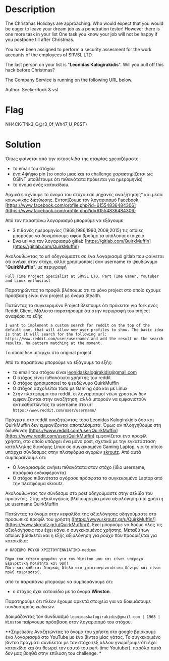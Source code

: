 # Description

The Christmas Holidays are approaching. Who would expect that you would be eager to leave your dream job as a penetration tester!
However there is one more task in your list One task you know your job will not be happy if you postpone till after Christmas.

You have been assigned to perform a security assesment for the work accounts of the employees of SRVSL  LTD.

The last person on your list is "**Leonidas  Kalogirakidis**".
Will you pull off this hack before Christmas?

The Company Service is running on the following URL below.

<!-- Screenshot of service -->

Author: SeekerRook & vsl

# Flag

NH4CK{T4k3_C@r3_0f_Wh47_U_P0$T} 

# Solution
Όπως φαίνεται από την ιστοσελίδα της εταιρίας χρειαζόμαστε
- το email του στόχου
- ένα 4ψήφιο pin (το οποίο μιας και το challenge χαρακτηρίζεται ως OSINT υποθέτουμε ότι πιθανότατα πρόκειται για ημερομηνία)
- το όνομα ενός κατοικίδιου.

Αρχικά ψάχνουμε το όνομα του στόχου σε μηχανές αναζήτησης\* και μέσα κοινωνικής δικτύωσης.
Εντοπίζουμε τον λογαριασμό Facebook [https://www.facebook.com/profile.php?id=61554836484306](https://www.facebook.com/profile.php?id=61554836484306)

Από τον παραπάνω λογαριασμό μπορούμε να εξάγουμε
- 3 πιθανές ημερομηνίες (1968,1986,1990,2009,2015) τις οποίες μπορούμε να δοκιμάσουμε αφού βρούμε τα υπόλοιπα στοιχεία
- Ενα url για τον λογαριασμό gitlab [https://gitlab.com/QuirkMuffin](https://gitlab.com/QuirkMuffin)

Ακολουθώντας το url οδηγούμαστε σε ένα λογαριασμό gitlab που φαίνεται ότι ανήκει στον στόχο, αλλά χρησιμοποιεί σαν username το ψευδώνυμο "**QuirkMuffin**".
με περιγραφή
```
Full Time Project Specialist at SRVSL LTD, Part TIme Gamer, Youtuber and Linux enthusiast
```

Παρατηρώντας το προφίλ βλέπουμε ότι το μόνο prοject στο οποίο έχουμε πρόσβαση είναι ένα project με όνομα Stealth.

Πατώντας το συγκεκριμένο Project βλέπουμε ότι πρόκειται για fork ενός Reddit Client. Μάλιστα παρατηρούμε ότι στην περιγραφή του project αναφέρει το εξής
```
I want to implement a custom search for reddit on the top of the default one, that will allow new user profiles to show. The basic idea is that it will search for the following url: https://www.reddit.com/user/username/ and add the result on the search results. No pattern matching at the moment.
```
Το οποίο δεν υπάρχει στο original project.


Από τα παραπάνω μπορούμε να εξάγουμε τα εξής:

- το email του στόχου είναι leonidaskalogirakidis@gmail.com
- Ο στόχος είναι πιθανότατα χρήστης του reddit
- Ο στόχος χρησιμοποιεί το ψευδώνυμο QuirkMuffin
- Ο στόχος ασχολείται τόσο με Gaming όσο και με Linux
- Στην πλατφόρμα του reddit, οι λογαριασμοί νέων χρηστών δεν εμφανίζονται στην αναζήτηση, αλλά μπορούν να εμφανιστούν αντικαθιστώντας το username στο url `https://www.reddit.com/user/username/`

Πράγματι στο reddit αναζητώντας τοσο Leonidas Kalogirakidis όσο και QuirkMuffin δεν εμφανίζονται αποτελέσματα. Όμως αν πλοηγηθούμε στη διέυθυνση [https://www.reddit.com/user/QuirkMuffin](https://www.reddit.com/user/QuirkMuffin) εμφανίζεται ένα προφίλ χρήστη, στο οποίο υπάρχει ένα μόνο post, σχετικά με την εγκατάσταση κατάλληλης διανόμης Linux σε συγκεκριμένο Gaming Laptop, για το οποίο υπάρχει σύνδεσμος στην πλατφόρμα αγορών [skroutz](https://www.skroutz.gr/s/42799863/MSI-Cyborg-15-A12VF-271XPL-15-6-FHD-144Hz-i7-12650H-16GB-512GB-SSD-GeForce-RTX-4060-No-OS-US-Keyboard.html).
Από αυτά συμπεραίνουμε ότι:
- Ο λογαριασμός ανήκει πιθανότατα στον στόχο (ίδιο username, παρόμοια ενδιαφέροντα)
- Ο στόχος πιθανότατα αγόρασε πρόσφατα το συγκεκριμένο Laptop από την πλατφόρμα skroutz.

Ακολουθώντας τον σύνδεσμο στο post οδηγούμαστε στην σελίδα του προϊόντος. Στης αξιολογήσεις βλέπουμε μία μόνο αξιολόγηση από χρήστη με username QuirkMuffin

Πατώντας το όνομα στην κεφαλίδα της αξιολόγησης οδηγούμαστε στο προσωπικό προφίλ του χρήστη ([https://www.skroutz.gr/u/QuirkMuffin/](https://www.skroutz.gr/u/QuirkMuffin/)). Εκεί μπορούμε να δούμε όλες τις αξιολογήσεις που έχει κάνει ο συγκεκριμένος χρήστης, Μεταξύ των οποίων βρίσκεται και η εξής αξιολόγηση για ρούχο που προορίζεται για κατοικίδια:

```
# ΟΛΟΣΩΜΟ ΡΟΥΧΟ ΧΡΙΣΤΟΥΓΕΝΝΙΑΤΙΚΟ-medium

Πήρα ένα τέτοιο φορμάκι για τον Winston μου και είναι υπέροχο.
Εξαιρετική ποιότητα και υφή!
Πάει και κάθεται διαρκώς δίπλα στο χριστουγεννιάτικο δέντρο και είναι πολύ ταιριαστοί.
```

από το παραπάνω μπορούμε να συμπεράνουμε ότι:
- ο στόχος έχει κατοικίδιο με το όνομα **Winston**.

Παρατηρούμε ότι πλέον έχουμε αρκετά στοιχεία για να δοκιμάσουμε συνδυασμούς κωδικών.

Δοκιμάζοντας τον συνδυασμό `leonidaskalogirakidis@gmail.com | 1968 | Winston` παίρνουμε πρόσβαση στον λογαριασμό του στόχου.

*\*Σημείωση: Αναζητώντας το όνομα του χρήστη στο google βρίσκουμε ένα λογαριασμό στο YouTube με ένα βίντεο μίας γάτας. Το συγκεκριμένο βίντεο πράγματι συνδέεται με τον στόχο (εξ άλλου γνωρίζουμε ότι έχει κατοικίδιο και ότι θεωρεί τον εαυτό του part-time Youtuber), παρόλα αυτά δεν μας βοηθά στην επίλυση του challenge.
*

